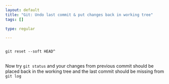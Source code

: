 ```yaml
--- 
layout: default
title: "Git: Undo last commit & put changes back in working tree"
tags: []

type: regular

---
```

<pre><code>
git reset --soft HEAD^
</code>
</pre>

Now try `git status` and your changes from previous commit should be placed back in the working tree and the last commit should be missing from `git log`
